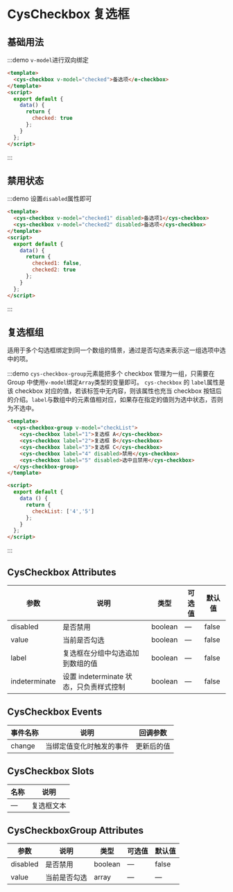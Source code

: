 <script>
  module.exports = {
    data() {
      return {
        checkList: ['4','5'],
        checked: true,
        checked1: false,
        checked2: true
      };
    }
  };
</script>

# CysCheckbox 复选框

## 基础用法

:::demo `v-model`进行双向绑定

```html
<template>
  <cys-checkbox v-model="checked">备选项</e-checkbox>
</template>
<script>
  export default {
    data() {
      return {
        checked: true
      };
    }
  };
</script>
```

:::

## 禁用状态

:::demo 设置`disabled`属性即可

```html
<template>
  <cys-checkbox v-model="checked1" disabled>备选项1</cys-checkbox>
  <cys-checkbox v-model="checked2" disabled>备选项</cys-checkbox>
</template>
<script>
  export default {
    data() {
      return {
        checked1: false,
        checked2: true
      };
    }
  };
</script>
```

:::

## 复选框组

适用于多个勾选框绑定到同一个数组的情景，通过是否勾选来表示这一组选项中选中的项。

:::demo `cys-checkbox-group`元素能把多个 checkbox 管理为一组，只需要在 Group 中使用`v-model`绑定`Array`类型的变量即可。 `cys-checkbox` 的 `label`属性是该 checkbox 对应的值，若该标签中无内容，则该属性也充当 checkbox 按钮后的介绍。`label`与数组中的元素值相对应，如果存在指定的值则为选中状态，否则为不选中。

```html
<template>
  <cys-checkbox-group v-model="checkList">
    <cys-checkbox label="1">复选框 A</cys-checkbox>
    <cys-checkbox label="2">复选框 B</cys-checkbox>
    <cys-checkbox label="3">复选框 C</cys-checkbox>
    <cys-checkbox label="4" disabled>禁用</cys-checkbox>
    <cys-checkbox label="5" disabled>选中且禁用</cys-checkbox>
  </cys-checkbox-group>
</template>

<script>
  export default {
    data () {
      return {
        checkList: ['4','5']
      };
    }
  };
</script>
```

:::

## CysCheckbox Attributes

| 参数          | 说明                                    | 类型    | 可选值 | 默认值 |
| ------------- | --------------------------------------- | ------- | ------ | ------ |
| disabled      | 是否禁用                                | boolean | —      | false  |
| value         | 当前是否勾选                            | boolean | —      | false  |
| label         | 复选框在分组中勾选追加到数组的值        | boolean | —      | false  |
| indeterminate | 设置 indeterminate 状态，只负责样式控制 | boolean | —      | false  |

## CysCheckbox Events

| 事件名称 | 说明                     | 回调参数   |
| -------- | ------------------------ | ---------- |
| change   | 当绑定值变化时触发的事件 | 更新后的值 |

## CysCheckbox Slots

| 名称 | 说明       |
| ---- | ---------- |
| —    | 复选框文本 |

## CysCheckboxGroup Attributes

| 参数     | 说明         | 类型    | 可选值 | 默认值 |
| -------- | ------------ | ------- | ------ | ------ |
| disabled | 是否禁用     | boolean | —      | false  |
| value    | 当前是否勾选 | array   | —      | —      |
